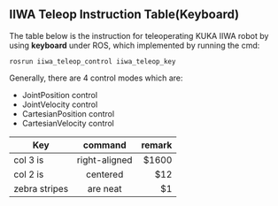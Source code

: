 
## IIWA Teleop Instruction Table(Keyboard)
The table below is the instruction for teleoperating KUKA IIWA robot by using **keyboard** under ROS, which implemented by running the cmd:

`rosrun iiwa_teleop_control iiwa_teleop_key`

Generally, there are 4 control modes which are:
* JointPosition control
* JointVelocity control
* CartesianPosition control 
* CartesianVelocity control

| Key        |     command       |  remark  |
| ------------- |:-------------:| -----:|
| col 3 is      | right-aligned | $1600 |
| col 2 is      | centered      |   $12 |
| zebra stripes | are neat      |    $1 |
